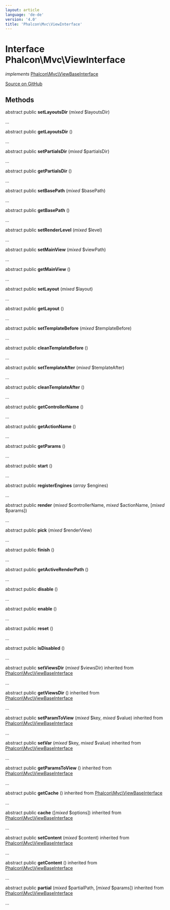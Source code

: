 ```yaml
---
layout: article
language: 'de-de'
version: '4.0'
title: 'Phalcon\Mvc\ViewInterface'
---
```


# Interface **Phalcon\Mvc\ViewInterface**

*implements* [Phalcon\Mvc\ViewBaseInterface](api/Phalcon_Mvc_ViewBaseInterface)

<a href="https://github.com/phalcon/cphalcon/tree/v4.0.0/phalcon/mvc/viewinterface.zep" class="btn btn-default btn-sm">Source on GitHub</a>

## Methods

abstract public **setLayoutsDir** (*mixed* $layoutsDir)

...

abstract public **getLayoutsDir** ()

...

abstract public **setPartialsDir** (*mixed* $partialsDir)

...

abstract public **getPartialsDir** ()

...

abstract public **setBasePath** (*mixed* $basePath)

...

abstract public **getBasePath** ()

...

abstract public **setRenderLevel** (*mixed* $level)

...

abstract public **setMainView** (*mixed* $viewPath)

...

abstract public **getMainView** ()

...

abstract public **setLayout** (*mixed* $layout)

...

abstract public **getLayout** ()

...

abstract public **setTemplateBefore** (*mixed* $templateBefore)

...

abstract public **cleanTemplateBefore** ()

...

abstract public **setTemplateAfter** (*mixed* $templateAfter)

...

abstract public **cleanTemplateAfter** ()

...

abstract public **getControllerName** ()

...

abstract public **getActionName** ()

...

abstract public **getParams** ()

...

abstract public **start** ()

...

abstract public **registerEngines** (*array* $engines)

...

abstract public **render** (*mixed* $controllerName, *mixed* $actionName, [*mixed* $params])

...

abstract public **pick** (*mixed* $renderView)

...

abstract public **finish** ()

...

abstract public **getActiveRenderPath** ()

...

abstract public **disable** ()

...

abstract public **enable** ()

...

abstract public **reset** ()

...

abstract public **isDisabled** ()

...

abstract public **setViewsDir** (*mixed* $viewsDir) inherited from [Phalcon\Mvc\ViewBaseInterface](api/Phalcon_Mvc_ViewBaseInterface)

...

abstract public **getViewsDir** () inherited from [Phalcon\Mvc\ViewBaseInterface](api/Phalcon_Mvc_ViewBaseInterface)

...

abstract public **setParamToView** (*mixed* $key, *mixed* $value) inherited from [Phalcon\Mvc\ViewBaseInterface](api/Phalcon_Mvc_ViewBaseInterface)

...

abstract public **setVar** (*mixed* $key, *mixed* $value) inherited from [Phalcon\Mvc\ViewBaseInterface](api/Phalcon_Mvc_ViewBaseInterface)

...

abstract public **getParamsToView** () inherited from [Phalcon\Mvc\ViewBaseInterface](api/Phalcon_Mvc_ViewBaseInterface)

...

abstract public **getCache** () inherited from [Phalcon\Mvc\ViewBaseInterface](api/Phalcon_Mvc_ViewBaseInterface)

...

abstract public **cache** ([*mixed* $options]) inherited from [Phalcon\Mvc\ViewBaseInterface](api/Phalcon_Mvc_ViewBaseInterface)

...

abstract public **setContent** (*mixed* $content) inherited from [Phalcon\Mvc\ViewBaseInterface](api/Phalcon_Mvc_ViewBaseInterface)

...

abstract public **getContent** () inherited from [Phalcon\Mvc\ViewBaseInterface](api/Phalcon_Mvc_ViewBaseInterface)

...

abstract public **partial** (*mixed* $partialPath, [*mixed* $params]) inherited from [Phalcon\Mvc\ViewBaseInterface](api/Phalcon_Mvc_ViewBaseInterface)

...